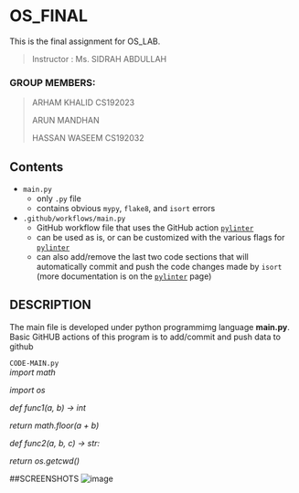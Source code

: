 # OS_FINAL
This is the final assignment for OS_LAB. 
> Instructor : Ms. SIDRAH ABDULLAH

### GROUP MEMBERS:
> ARHAM KHALID CS192023
>
> ARUN MANDHAN 
>  
> HASSAN WASEEM CS192032

## Contents
* `main.py`
	* only `.py` file
	* contains obvious `mypy`, `flake8`, and `isort` errors
* `.github/workflows/main.py`
	* GitHub workflow file that uses the GitHub action [`pylinter`](https://github.com/marketplace/actions/pylinter)
	* can be used as is, or can be customized with the various flags for [`pylinter`](https://github.com/marketplace/actions/pylinter)
	* can also add/remove the last two code sections that will automatically commit and push the code changes made by `isort` (more documentation is on the [`pylinter`](https://github.com/marketplace/actions/pylinter) page)

## DESCRIPTION
The main file is developed under python programmimg language **main.py**.
Basic GitHUB actions of this program is to add/commit and push data to github

`CODE-MAIN.py`        
*import math*

*import os*

*def func1(a, b) -> int*

*return math.floor(a + b)*

*def func2(a, b, c) -> str:*

*return os.getcwd()*

##SCREENSHOTS
![image](https://user-images.githubusercontent.com/98312523/154280453-cb1f0370-deef-43c4-83fe-c7eadb66f44e.png)

